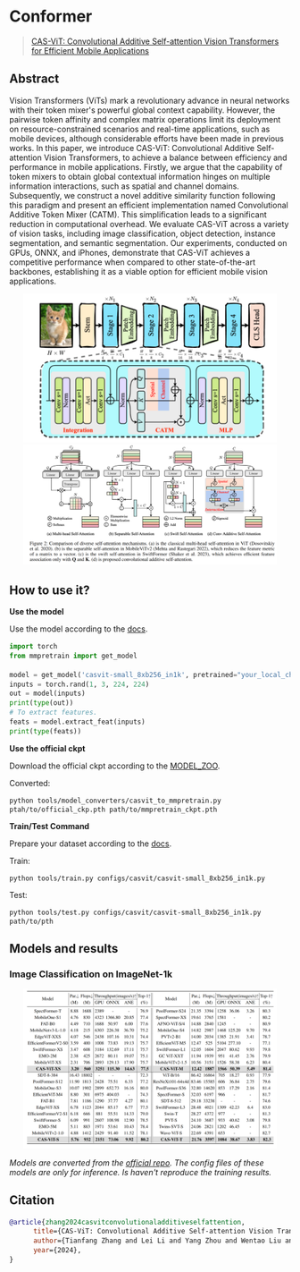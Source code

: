 # Conformer

> [CAS-ViT: Convolutional Additive Self-attention Vision Transformers for Efficient Mobile Applications](https://arxiv.org/abs/2408.03703)

<!-- [ALGORITHM] -->

## Abstract

Vision Transformers (ViTs) mark a revolutionary advance in neural networks with their token mixer's powerful global context capability. However, the pairwise token affinity and complex matrix operations limit its deployment on resource-constrained scenarios and real-time applications, such as mobile devices, although considerable efforts have been made in previous works. In this paper, we introduce CAS-ViT: Convolutional Additive Self-attention Vision Transformers, to achieve a balance between efficiency and performance in mobile applications. Firstly, we argue that the capability of token mixers to obtain global contextual information hinges on multiple information interactions, such as spatial and channel domains. Subsequently, we construct a novel additive similarity function following this paradigm and present an efficient implementation named Convolutional Additive Token Mixer (CATM). This simplification leads to a significant reduction in computational overhead. We evaluate CAS-ViT across a variety of vision tasks, including image classification, object detection, instance segmentation, and semantic segmentation. Our experiments, conducted on GPUs, ONNX, and iPhones, demonstrate that CAS-ViT achieves a competitive performance when compared to other state-of-the-art backbones, establishing it as a viable option for efficient mobile vision applications.

<div align=center>
<img src="fig3.png" width="90%"/>
</div>

<div align=center>
<img src="fig1.png" width="90%"/>
</div>

## How to use it?

<!-- [TABS-BEGIN] -->

**Use the model**

Use the model according to the [docs](https://mmpretrain.readthedocs.io/en/latest/user_guides/inference.html).

```python
import torch
from mmpretrain import get_model

model = get_model('casvit-small_8xb256_in1k', pretrained="your_local_checkpoint_path")
inputs = torch.rand(1, 3, 224, 224)
out = model(inputs)
print(type(out))
# To extract features.
feats = model.extract_feat(inputs)
print(type(feats))
```


**Use the official ckpt**

Download the official ckpt according to the [MODEL_ZOO](https://github.com/Tianfang-Zhang/CAS-ViT/blob/main/MODEL_ZOO.md).

Converted:

```shell
python tools/model_converters/casvit_to_mmpretrain.py ptah/to/official_ckp.pth path/to/mmpretrain_ckpt.pth
```

**Train/Test Command**

Prepare your dataset according to the [docs](https://mmpretrain.readthedocs.io/en/latest/user_guides/dataset_prepare.html#prepare-dataset).

Train:

```shell
python tools/train.py configs/casvit/casvit-small_8xb256_in1k.py
```

Test:

```shell
python tools/test.py configs/casvit/casvit-small_8xb256_in1k.py path/to/pth
```

<!-- [TABS-END] -->

## Models and results

### Image Classification on ImageNet-1k

<div align=center>
<img src="fig2.png" width="90%"/>
</div>

*Models are converted from the [official repo](https://github.com/Tianfang-Zhang/CAS-ViT). The config files of these models are only for inference. Is haven't reproduce the training results.*

## Citation

```bibtex
@article{zhang2024casvitconvolutionaladditiveselfattention,
      title={CAS-ViT: Convolutional Additive Self-attention Vision Transformers for Efficient Mobile Applications}, 
      author={Tianfang Zhang and Lei Li and Yang Zhou and Wentao Liu and Chen Qian and Xiangyang Ji},
      year={2024},
}
```
